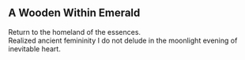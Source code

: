 A Wooden Within Emerald
-----------------------
Return to the homeland of the essences.  
Realized ancient femininity I do not delude in the moonlight evening of inevitable heart.  
